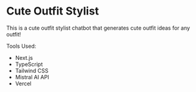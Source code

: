 # Cute Outfit Stylist

This is a cute outfit stylist chatbot that generates cute outfit ideas for any outfit!


Tools Used:
- Next.js
- TypeScript
- Tailwind CSS
- Mistral AI API
- Vercel
